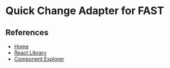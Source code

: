 # Quick Change Adapter for FAST

## References

- [Home](https://www.fast.design/)
- [React Library](https://www.fast.design/docs/integrations/react/)
- [Component Explorer](https://explore.fast.design/components/)

